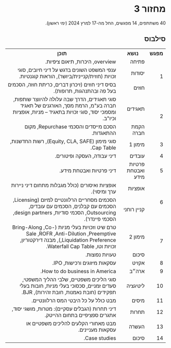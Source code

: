 <div dir="rtl">
<h1>מחזור 3</h1>
<p>
40 משתתפים, 14 מפגשים, החל מה-17 למרץ 2024 (ימי ראשון).

</p>
    
<h2>סילבוס</h2>
  
<table>
  <tr>
    <th>מפגש</th>
    <th>נושא</th>
    <th>תוכן</th>
  </tr>
  <tr></tr>
  <tr>
    <td rowspan="3">1</td>
    <td>פתיחה</td>
    <td>overview, היכרות, תיאום ציפיות.</td>
  </tr>
  <tr>
    <td>יסודות</td>
    <td>ענפי המשפט השונים בדגש על דיני חיובים, סוגי זכויות (חוזית/קניינית/ביושר), הוראות קוגנטיות.</td>
  </tr>
  <tr>
    <td>חוזים</td>
    <td>בסיס דיני חוזים (זיכרון דברים, כריתת חוזה, הסכמים בעל פה ובהתנהגות, תרופות).</td>
  </tr>
  <tr>
    <td rowspan="2">2</td>
    <td>תאגידים</td>
    <td>סוגי תאגידים, הדרך שבה עלולה להיווצר שותפות, חברה בע"מ, הרמת מסך, האורגנים של תאגיד ומסמכי יסוד, סוגי זכויות בתאגיד – מניות, אופציות וכיו"ב.</td>
  </tr>
  <tr>
    <td>הקמת חברה</td>
    <td>הסכם מייסדים והסכמי Repurchase, מקום ההתאגדות.</td>
  </tr>
  <tr>
    <td>3</td>
    <td>מימון 1</td>
    <td>סוגי מימון (Equity, CLA, SAFE), רשות החדשנות, Cap Table.</td>
  </tr>
  <tr>
    <td>4</td>
    <td>עובדים</td>
    <td>דיני עבודה, העסקה ופיטורים.</td>
  </tr>
  <tr>
    <td>5</td>
    <td>פרטיות ואבטחת מידע</td>
    <td>דיני פרטיות ואבטחת מידע.</td>
  </tr>
  <tr>
    <td rowspan="2">6</td>
    <td>אופציות</td>
    <td>אופציות ואיסורים (כולל מגבלות מתחום דיני ניירות ערך ומיסוי).</td>
  </tr>
  <tr>
    <td>קניין רוחני</td>
    <td>הסכמים מסחריים הרלוונטיים למיזם (Licensing, הסכמים עם קבלנים, הסכמים עם עובדים, Outsourcing, הסכמי סודיות, design partners, הסכמי פיינדר).</td>
  </tr>
  <tr>
    <td rowspan="2">7</td>
    <td>מימון 2</td>
    <td>טרם שיט וזכויות בעלי מניות (Bring-Along ,Co-Sale ,ROFR ,Anti-Dilution ,Preemptive ,Liquidation Preference), מבנה דירקטוריון, זכויות וטו, Waterfall Cap Table.</td>
  </tr>
  <tr>
    <td>סיכום</td>
    <td>טעויות נפוצות.</td>
  </tr>
  <tr>
    <td>8</td>
    <td>אקזיט</td>
    <td>עסקאות מיזוגים ורכישות, IPO.</td>
  </tr>
  <tr>
    <td>9</td>
    <td>ארה״ב</td>
    <td>How to do business in America.</td>
  </tr>
  <tr>
    <td>10</td>
    <td>ליטיגציה</td>
    <td>סוגי הליכים משפטיים, שלבי ההליך המשפטי, סעדים זמניים, סכסוכי בעלי מניות, חובות בעלי תפקידים (חובת נאמנות, חובת זהירות), BJR.</td>
  </tr>
  <tr>
    <td>11</td>
    <td>מיסים</td>
    <td>מבט כולל על כל היבטי המס הרלוונטיים.</td>
  </tr>
  <tr>
    <td>12</td>
    <td>תחרות</td>
    <td>דיני תחרות (הגבלים עסקיים): מטרות, מושגי יסוד, אתגרים ספציפיים בתחום ההייטק.</td>
  </tr>
  <tr>
    <td>13</td>
    <td>העשרה</td>
    <td>מבט מאחורי הקלעים להליכים משפטיים או עסקאות מעניינים.</td>
  </tr>
  <tr>
    <td>14</td>
    <td>סיכום</td>
    <td>Case studies.</td>
  </tr>
</table>

<div>
